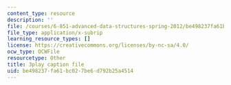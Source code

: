 ```yaml
---
content_type: resource
description: ''
file: /courses/6-851-advanced-data-structures-spring-2012/be498237fa61bc027be6d792b25a4514_V3omVLzI0WE.srt
file_type: application/x-subrip
learning_resource_types: []
license: https://creativecommons.org/licenses/by-nc-sa/4.0/
ocw_type: OCWFile
resourcetype: Other
title: 3play caption file
uid: be498237-fa61-bc02-7be6-d792b25a4514
---
```

